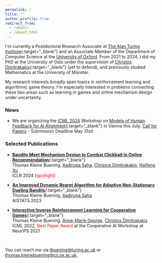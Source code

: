 ```yaml
---
permalink: /
title: ""
author_profile: true
redirect_from: 
  - /about/
  - /about.html
---
```


I'm currently a Postdoctoral Research Associate at [The Alan Turing Institute](https://www.turing.ac.uk/){:target="_blank"} and an Associate Member of the Department of Computer Science at the [University of Oxford](https://www.ox.ac.uk/). From 2021 to 2024, I did my PhD at the University of Oslo under the supervision of [Christos Dimitrakakis](https://sites.google.com/site/christosdimitrakakis){:target="_blank"} (yet to defend), and previously studied Mathematics at the University of Münster.  




My research interests broadly span topics in reinforcement learning and algorithmic game theory. I'm especially interested in problems connecting these two areas such as learning in games and online mechanism design under uncertainty.  
<!---
I did my PhD at the University of Oslo, supervised by [Christos Dimitrakakis](https://sites.google.com/site/christosdimitrakakis) (yet to defend). Prior to that I studied Mathematics the University of Münster and the University of British Columbia. 
I'm a third-year PhD student at the University of Oslo supervised by [Christos Dimitrakakis](https://sites.google.com/site/christosdimitrakakis).
My research interests broadly span topics in reinforcement learning and algorithmic game theory, and I'm especially interested in problems connecting these two areas (e.g., learning in games and incentive-aware learning). 
-->



### News 

- We are organizing the [ICML 2024](https://icml.cc/) Workshop on [Models of Human Feedback for AI Alignment](https://sites.google.com/view/mhf-icml2024){:target="_blank"} in Vienna this July. [Call for Papers](https://sites.google.com/view/mhf-icml2024/call-for-papers?authuser=0) - Submission Deadline May 31st!



### Selected Publications 	

* [**Bandits Meet Mechanism Design to Combat Clickbait in Online Recommendation**](https://arxiv.org/pdf/2311.15647.pdf){:target="_blank"} <br />
Thomas Kleine Buening, [Aadirupa Saha](https://aadirupa.github.io/), [Christos Dimitrakakis](https://sites.google.com/site/christosdimitrakakis), [Haifeng Xu](https://www.haifeng-xu.com/) <br />
ICLR 2024 (<span style="color:red">spotlight</span>)


* [**An Improved Dynamic Regret Algorithm for Adaptive Non-Stationary Dueling Bandits**](https://arxiv.org/pdf/2210.14322.pdf){:target="_blank"} <br /> 
Thomas Kleine Buening, [Aadirupa Saha](https://aadirupa.github.io/) <br />
AISTATS 2023


* [**Interactive Inverse Reinforcement Learning for Cooperative Games**](https://proceedings.mlr.press/v162/buning22a/buning22a.pdf){:target="_blank"} <br /> 
Thomas Kleine Buening, [Anne-Marie George](https://scholar.google.de/citations?user=uOuR7XgAAAAJ&hl=en), [Christos Dimitrakakis](https://sites.google.com/site/christosdimitrakakis) <br /> 
ICML 2022, <span style="color:red">Best Paper Award</span> at the Cooperative AI Workshop at NeurIPS 2021 



<br/>


You can reach me via tbuening@turing.ac.uk or thomas.kleinebuening@cs.ox.ac.uk. 
